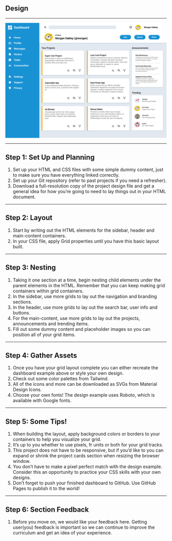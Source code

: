 ## Design

---

![Final Design](/images/dashboard-project.png)

---

## Step 1: Set Up and Planning

1. Set up your HTML and CSS files with some simple dummy content, just to make sure you have everything linked correctly.
2. Set up your Git repository (refer to past projects if you need a refresher).
3. Download a full-resolution copy of the project design file and get a general idea for how you’re going to need to lay things out in your HTML document.

---

## Step 2: Layout

1. Start by writing out the HTML elements for the sidebar, header and main-content containers.
2. In your CSS file, apply Grid properties until you have this basic layout built.

---

## Step 3: Nesting

1. Taking it one section at a time, begin nesting child elements under the parent elements in the HTML. Remember that you can keep making grid containers within grid containers.
2. In the sidebar, use more grids to lay out the navigation and branding sections.
3. In the header, use more grids to lay out the search bar, user info and buttons.
4. For the main-content, use more grids to lay out the projects, announcements and trending items.
5. Fill out some dummy content and placeholder images so you can position all of your grid items.

---

## Step 4: Gather Assets

1. Once you have your grid layout complete you can either recreate the dashboard example above or style your own design.
2. Check out some color palettes from Tailwind.
3. All of the icons and more can be downloaded as SVGs from Material Design Icons.
4. Choose your own fonts! The design example uses Roboto, which is available with Google fonts.

---

## Step 5: Some Tips!

1. When building the layout, apply background colors or borders to your containers to help you visualize your grid.
2. It’s up to you whether to use pixels, fr units or both for your grid tracks.
3. This project does not have to be responsive, but if you’d like to you can expand or shrink the project cards section when resizing the browser window.
4. You don’t have to make a pixel perfect match with the design example. Consider this an opportunity to practice your CSS skills with your own designs.
5. Don’t forget to push your finished dashboard to GitHub. Use GitHub Pages to publish it to the world!

---

## Step 6: Section Feedback

1. Before you move on, we would like your feedback here. Getting user(you) feedback is important so we can continue to improve the curriculum and get an idea of your experience.
